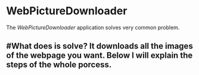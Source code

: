 # WebPictureDownloader

The *WebPictureDownloader* application solves very common problem.

#**What does is solve?**
It downloads all the images of the webpage you want. Below I will explain the steps of the whole porcess.
 -



